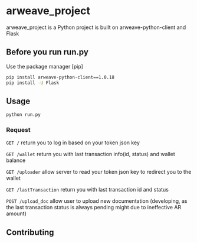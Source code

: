 # arweave_project

arweave_project is a Python project is built on arweave-python-client and Flask 

## Before you run run.py 

Use the package manager [pip]

```bash
pip install arweave-python-client==1.0.18
pip install -U Flask
```

## Usage
```bash
python run.py
```

### Request
`GET /`
return you to log in based on your token json key

`GET /wallet`
return you with last transaction info(id, status) and wallet balance

`GET /uploader`
allow server to read your token json key to redirect you to the wallet

`GET /lastTransaction`
return you with last transaction id and status 

`POST /upload_doc`
allow user to upload new documentation (developing, as the last transaction status is always pending might due to ineffective AR amount)
## Contributing

